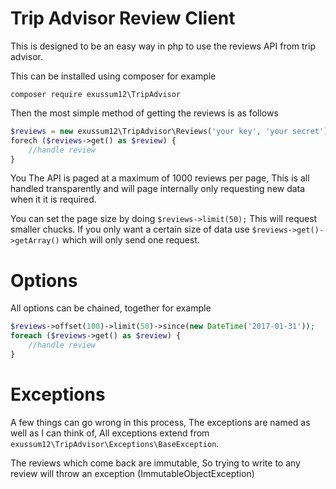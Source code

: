 # Trip Advisor Review Client

This is designed to be an easy way in php to use the reviews API from trip advisor.

This can be installed using composer for example

    composer require exussum12\TripAdvisor
    
 Then the most simple method of getting the reviews is as follows
 
```php
$reviews = new exussum12\TripAdvisor\Reviews('your key', 'your secret');
forech ($reviews->get() as $review) {
    //handle review
}
```

You The API is paged at a maximum of 1000 reviews per page, This is all handled transparently and will page internally
only requesting new data when it it is required.

You can set the page size by doing `$reviews->limit(50);` This will request smaller chucks.
If you only want a certain size of data use `$reviews->get()->getArray()` which will only send one request.

# Options
All options can be chained, together for example

```php
$reviews->offset(100)->limit(50)->since(new DateTime('2017-01-31'));
foreach ($reviews->get() as $review) {
    //handle review
}
```

# Exceptions
A few things can go wrong in this process, The exceptions are named as well as I can think of, All exceptions extend
from `exussum12\TripAdvisor\Exceptions\BaseException`.

The reviews which come back are immutable, So trying to write to any review will throw an exception (ImmutableObjectException)

